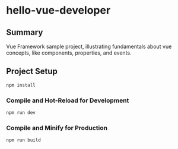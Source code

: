 # hello-vue-developer

## Summary
Vue Framework sample project, illustrating fundamentals about vue concepts, like components, properties, and events.

## Project Setup

```sh
npm install
```

### Compile and Hot-Reload for Development

```sh
npm run dev
```

### Compile and Minify for Production

```sh
npm run build
```
